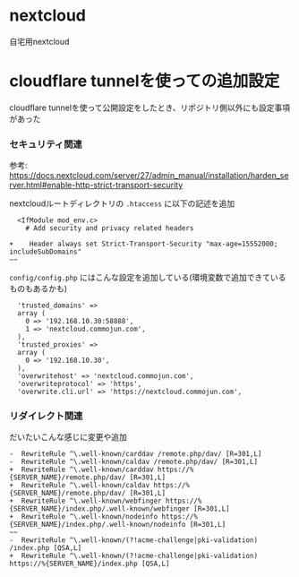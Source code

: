 # nextcloud
自宅用nextcloud

# cloudflare tunnelを使っての追加設定

cloudflare tunnelを使って公開設定をしたとき、リポジトリ側以外にも設定事項があった

### セキュリティ関連
参考: https://docs.nextcloud.com/server/27/admin_manual/installation/harden_server.html#enable-http-strict-transport-security

nextcloudルートディレクトリの `.htaccess` に以下の記述を追加
```
  <IfModule mod_env.c>
    # Add security and privacy related headers

+    Header always set Strict-Transport-Security "max-age=15552000; includeSubDomains"
~~
```

`config/config.php` にはこんな設定を追加している(環境変数で追加できているものもあるかも)

```
  'trusted_domains' => 
  array (
    0 => '192.168.10.30:58888',
    1 => 'nextcloud.commojun.com',
  ),
  'trusted_proxies' => 
  array (
    0 => '192.168.10.30',
  ),
  'overwritehost' => 'nextcloud.commojun.com',
  'overwriteprotocol' => 'https',
  'overwrite.cli.url' => 'https://nextcloud.commojun.com',
```

### リダイレクト関連

だいたいこんな感じに変更や追加

```
-  RewriteRule ^\.well-known/carddav /remote.php/dav/ [R=301,L]
-  RewriteRule ^\.well-known/caldav /remote.php/dav/ [R=301,L]
+  RewriteRule ^\.well-known/carddav https://%{SERVER_NAME}/remote.php/dav/ [R=301,L]
+  RewriteRule ^\.well-known/caldav https://%{SERVER_NAME}/remote.php/dav/ [R=301,L]
+  RewriteRule ^\.well-known/webfinger https://%{SERVER_NAME}/index.php/.well-known/webfinger [R=301,L]
+  RewriteRule ^\.well-known/nodeinfo https://%{SERVER_NAME}/index.php/.well-known/nodeinfo [R=301,L]
~~
-  RewriteRule ^\.well-known/(?!acme-challenge|pki-validation) /index.php [QSA,L]
+  RewriteRule ^\.well-known/(?!acme-challenge|pki-validation) https://%{SERVER_NAME}/index.php [QSA,L]
```
